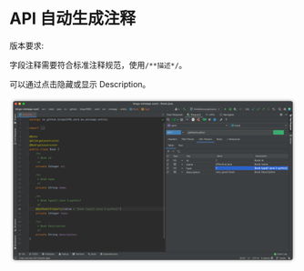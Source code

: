 # API 自动生成注释

版本要求: <Badge text="2022.1.5" />

字段注释需要符合标准注释规范，使用`/**描述*/`。

可以通过点击隐藏或显示 Description。

![paramDescription](../../.vuepress/public/img/paramDescription.png)
